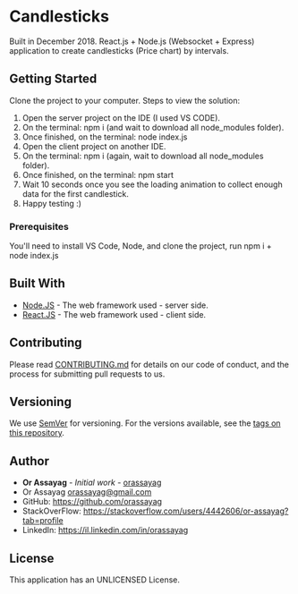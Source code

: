 # Candlesticks

Built in December 2018. React.js + Node.js (Websocket + Express) application to create candlesticks (Price chart) by intervals.

## Getting Started

Clone the project to your computer.
Steps to view the solution:
1. Open the server project on the IDE (I used VS CODE).
2. On the terminal: npm i (and wait to download all node_modules folder).
3. Once finished, on the terminal: node index.js
4. Open the client project on another IDE.
5. On the terminal: npm i (again, wait to download all node_modules folder).
6. Once finished, on the terminal: npm start
7. Wait 10 seconds once you see the loading animation to collect enough data for the first candlestick.
8. Happy testing :)

### Prerequisites

You'll need to install VS Code, Node, and clone the project, run npm i + node index.js

## Built With

* [Node.JS](https://nodejs.org/en/) - The web framework used - server side.
* [React.JS](https://reactjs.org/) - The web framework used - client side.

## Contributing

Please read [CONTRIBUTING.md](https://gist.github.com/PurpleBooth/b24679402957c63ec426) for details on our code of conduct, and the process for submitting pull requests to us.

## Versioning

We use [SemVer](http://semver.org/) for versioning. For the versions available, see the [tags on this repository](https://github.com/your/project/tags).

## Author

* **Or Assayag** - *Initial work* - [orassayag](https://github.com/orassayag)
* Or Assayag <orassayag@gmail.com>
* GitHub: https://github.com/orassayag
* StackOverFlow: https://stackoverflow.com/users/4442606/or-assayag?tab=profile
* LinkedIn: https://il.linkedin.com/in/orassayag

## License

This application has an UNLICENSED License.